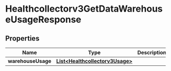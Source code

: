 

# Healthcollectorv3GetDataWarehouseUsageResponse


## Properties

| Name | Type | Description | Notes |
|------------ | ------------- | ------------- | -------------|
|**warehouseUsage** | [**List&lt;Healthcollectorv3Usage&gt;**](Healthcollectorv3Usage.md) |  |  [optional] |



